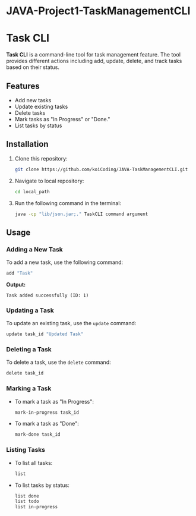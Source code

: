 # JAVA-Project1-TaskManagementCLI

# Task CLI

**Task CLI** is a command-line tool for task management feature. The tool provides different actions including add, update, delete, and track tasks based on their status.

## Features

- Add new tasks
- Update existing tasks
- Delete tasks
- Mark tasks as "In Progress" or "Done."
- List tasks by status

## Installation

1. Clone this repository:
   ```bash
   git clone https://github.com/koiCoding/JAVA-TaskManagementCLI.git
   ```
2. Navigate to local repository:
   ```bash
   cd local_path
   ```
3. Run the following command in the terminal:
   ```bash
   java -cp "lib/json.jar;." TaskCLI command argument
   ```

## Usage

### Adding a New Task

To add a new task, use the following command:
```bash
add "Task"
```
**Output:**
```
Task added successfully (ID: 1)
```

### Updating a Task

To update an existing task, use the `update` command:
```bash
update task_id "Updated Task"
```

### Deleting a Task

To delete a task, use the `delete` command:
```bash
delete task_id
```

### Marking a Task

- To mark a task as "In Progress":
  ```bash
  mark-in-progress task_id
  ```

- To mark a task as "Done":
  ```bash
  mark-done task_id
  ```

### Listing Tasks

- To list all tasks:
  ```bash
  list
  ```

- To list tasks by status:
  ```bash
  list done
  list todo
  list in-progress
  ```


